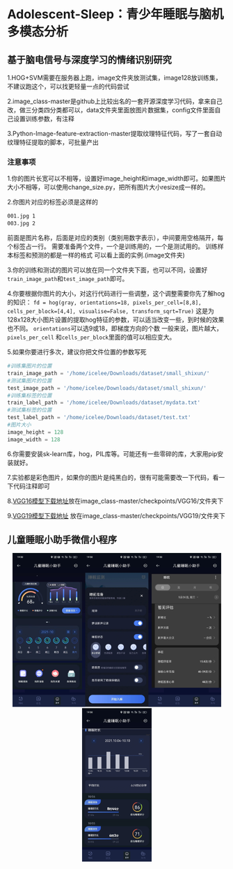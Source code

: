 # Adolescent-Sleep：青少年睡眠与脑机多模态分析
## 基于脑电信号与深度学习的情绪识别研究
1.HOG+SVM需要在服务器上跑，image文件夹放测试集，image128放训练集，不建议跑这个，可以找更轻量一点的代码尝试

2.image_class-master是github上比较出名的一套开源深度学习代码，拿来自己改，做三分类四分类都可以，data文件夹里面放图片数据集，config文件里面自己设置训练参数，有注释

3.Python-Image-feature-extraction-master提取纹理特征代码，写了一套自动纹理特征提取的脚本，可批量产出

### 注意事项
1.你的图片长宽可以不相等，设置好image_height和image_width即可。如果图片大小不相等，可以使用change_size.py，把所有图片大小resize成一样的。

2.你图片对应的标签必须是这样的
  ```txt
  001.jpg 1
  003.jpg 2
  ```
前面是图片名称，后面是对应的类别（类别用数字表示），中间要用空格隔开，每个标签占一行。
需要准备两个文件，一个是训练用的，一个是测试用的。
训练样本标签和预测的都是一样的格式
可以看上面的实例.(image文件夹)

3.你的训练和测试的图片可以放在同一个文件夹下面，也可以不同，设置好`train_image_path`和`test_image_path`即可。

4.你要根据你图片的大小，对这行代码进行一些调整，这个调整需要你先了解hog的知识：
`fd = hog(gray, orientations=18, pixels_per_cell=[8,8], cells_per_block=[4,4], visualise=False, transform_sqrt=True)`
这是为128x128大小图片设置的提取hog特征的参数，可以适当改变一些，到时候的效果也不同。
`orientations`可以选9或18，即梯度方向的个数
一般来说，图片越大，`pixels_per_cell` 和`cells_per_block`里面的值可以相应变大。

5.如果你要进行多次，建议你把文件位置的参数写死
  ```python
  #训练集图片的位置
  train_image_path = '/home/icelee/Downloads/dataset/small_shixun/'
  #测试集图片的位置
  test_image_path = '/home/icelee/Downloads/dataset/small_shixun/'
  #训练集标签的位置
  train_label_path = '/home/icelee/Downloads/dataset/mydata.txt'
  #测试集标签的位置
  test_label_path = '/home/icelee/Downloads/dataset/test.txt'
  #图片大小
  image_height = 128
  image_width = 128
  ```
6.你需要安装sk-learn库，hog，PIL库等。可能还有一些零碎的库，大家用pip安装就好。

7.实验都是彩色图片，如果你的图片是纯黑白的，很有可能需要改一下代码，看一下代码注释即可

8.[VGG16模型下载地址](https://github.com/fchollet/deep-learning-models/releases/)放在image_class-master/checkpoints/VGG16/文件夹下

9.[VGG19模型下载地址](https://github.com/fchollet/deep-learning-models/releases/download/v0.1/vgg19_weights_tf_dim_ordering_tf_kernels_notop.h5)
放在image_class-master/checkpoints/VGG19/文件夹下
## 儿童睡眠小助手微信小程序
<center>
    <img src="./Image/WeChat-program/1.png" width="160"><img src="./Image/WeChat-program/2.png" width="160"><img src="./Image/WeChat-program/3.png" width="160"><img src="./Image/WeChat-program/4.png" width="160">
</center>
